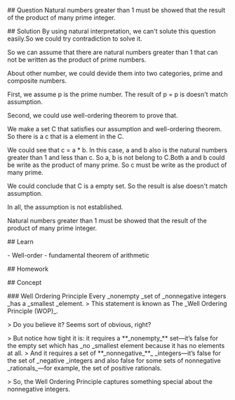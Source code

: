 \## Question
Natural numbers greater than 1 must be showed that the result of the product of many prime integer.

\## Solution
By using natural interpretation, we can't solute this question easily.So we could try contradiction to solve it.

So we can assume that there are natural numbers greater than 1 that can not be written as the product of prime numbers.

About other number, we could devide them into two categories, prime and composite numbers.

First, we assume p is the prime number. The result of p = p is doesn't match assumption.

Second, we could use well-ordering theorem to prove that.

We make a set C that satisfies our assumption and well-ordering theorem. So there is a c that is a element in the C.

We could see that c = a \* b. In this case, a and b also is the natural numbers greater than 1 and less than c. So a, b is not belong to C.Both a and b could be write as the product of many prime. So c must be write as the product of many prime.

We could conclude that C is a empty set. So the result is alse doesn't match assumption.

In all, the assumption is not established.

Natural numbers greater than 1 must be showed that the result of the product of many prime integer.

\## Learn

\- Well-order
\- fundamental theorem of arithmetic

\## Homework

\## Concept

\### Well Ordering Principle
Every \_nonempty \_set of \_nonnegative integers \_has a \_smallest \_element.
\> This statement is known as The \_Well Ordering Principle (WOP)\_.
>
\> Do you believe
it? Seems sort of obvious, right?
>
\> But notice how tight it is: it requires a \*\*\_nonempty\_\*\*
set—it’s false for the empty set which has \_no \_smallest element because it has no
elements at all.
\> And it requires a set of \*\*\_nonnegative\_\*\*\_ \_integers—it’s false for the
set of \_negative \_integers and also false for some sets of nonnegative \_rationals\_—for
example, the set of positive rationals.
>
\> So, the Well Ordering Principle captures
something special about the nonnegative integers.